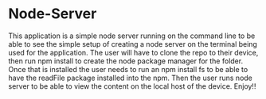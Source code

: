 # Node-Server
This application is a simple node server running on the command line to be able to see the simple setup of creating a node server on the 
terminal being used for the application. The user will have to clone the repo to their device, then run npm install to create the node
package manager for the folder. Once that is installed the user needs to run an npm install fs to be able to have the readFile package
installed into the npm. Then the user runs node server to be able to view the content on the local host of the device. Enjoy!!

